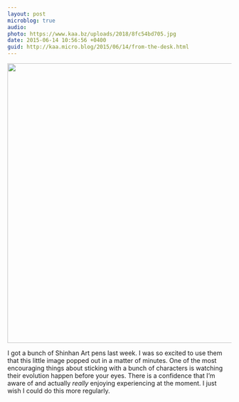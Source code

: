 ```yaml
---
layout: post
microblog: true
audio: 
photo: https://www.kaa.bz/uploads/2018/8fc54bd705.jpg
date: 2015-06-14 10:56:56 +0400
guid: http://kaa.micro.blog/2015/06/14/from-the-desk.html
---
```

<img src="https://www.kaa.bz/uploads/2018/8fc54bd705.jpg" alt="" width="840" height="630" class="alignnone size-full wp-image-139" />

I got a bunch of Shinhan Art pens last week. I was so excited to use them that this little image popped out in a matter of minutes. One of the most encouraging things about sticking with a bunch of characters is watching their evolution happen before your eyes. There is a confidence that I’m aware of and actually <em>really</em> enjoying experiencing at the moment. I just wish I could do this more regularly.
